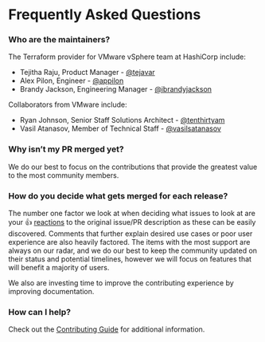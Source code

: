 # Frequently Asked Questions

### Who are the maintainers?

The Terraform provider for VMware vSphere team at HashiCorp include:

* Tejitha Raju, Product Manager - [@tejavar](https://github.com/tejavar)
* Alex Pilon, Engineer - [@appilon](https://github.com/appilon)
* Brandy Jackson, Engineering Manager - [@ibrandyjackson](https://github.com/ibrandyjackson)

Collaborators from VMware include:

* Ryan Johnson, Senior Staff Solutions Architect - [@tenthirtyam](https://github.com/tenthirtyam)
* Vasil Atanasov, Member of Technical Staff - [@vasilsatanasov](https://github.com/vasilsatanasov)

### Why isn’t my PR merged yet?

We do our best to focus on the contributions that provide the greatest value to the most community members. 

### How do you decide what gets merged for each release?

The number one factor we look at when deciding what issues to look at are your 👍 [reactions](https://blog.github.com/2016-03-10-add-reactions-to-pull-requests-issues-and-comments/) to the original issue/PR description as these can be easily discovered. Comments that further explain desired use cases or poor user experience are also heavily factored. The items with the most support are always on our radar, and we do our best to keep the community updated on their status and potential timelines, however we will focus on features that will benefit a majority of users.

We also are investing time to improve the contributing experience by improving documentation.

### How can I help?

Check out the [Contributing Guide](CONTRIBUTING.md) for additional information.
